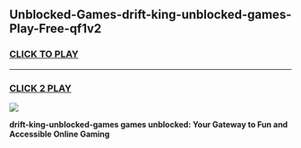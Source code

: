 
## Unblocked-Games-drift-king-unblocked-games-Play-Free-qf1v2
<h3>
<a href="https://premium76.site?title=drift-king-unblocked-games&ref=20A">CLICK TO PLAY</a></h3>
<hr>

<h3>
<a href="https://premium76.site?title=drift-king-unblocked-games&ref=20A">CLICK 2 PLAY</a>
  
</h3>

<a href="https://premium76.site?title=drift-king-unblocked-games&ref=20A"><img src="https://clearcache.store/games.png"></a>


**drift-king-unblocked-games games unblocked: Your Gateway to Fun and Accessible Online Gaming**
